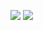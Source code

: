 ![](https://github-readme-stats.vercel.app/api?username=mnewt00&show_icons=true&hide_border=true&title_color=c792ea&icon_color=89dcfe&count_private=true)
![](https://github-readme-stats.vercel.app/api/top-langs/?username=mnewt00&layout=compact&hide_border=true&title_color=c792ea&count_private=true)
